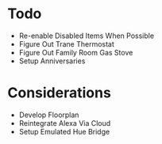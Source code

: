 # Todo

- Re-enable Disabled Items When Possible
- Figure Out Trane Thermostat
- Figure Out Family Room Gas Stove
- Setup Anniversaries

# Considerations

- Develop Floorplan
- Reintegrate Alexa Via Cloud
- Setup Emulated Hue Bridge
